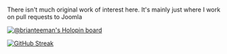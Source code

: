 ### 
There isn't much original work of interest here. It's mainly just where I work on pull requests to Joomla


[![@brianteeman's Holopin board](https://holopin.me/brianteeman)](https://holopin.io/@brianteeman)

[![GitHub Streak](https://github-readme-streak-stats.herokuapp.com?user=brianteeman&date_format=M%20j%5B%2C%20Y%5D)](https://git.io/streak-stats)
